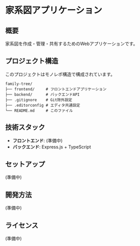 # 家系図アプリケーション

## 概要
家系図を作成・管理・共有するためのWebアプリケーションです。

## プロジェクト構造
このプロジェクトはモノレポ構造で構成されています。

```
family-tree/
├── frontend/     # フロントエンドアプリケーション
├── backend/      # バックエンドAPI
├── .gitignore    # Git除外設定
├── .editorconfig # エディタ共通設定
└── README.md     # このファイル
```

## 技術スタック
- **フロントエンド**: (準備中)
- **バックエンド**: Express.js + TypeScript

## セットアップ
(準備中)

## 開発方法
(準備中)

## ライセンス
(準備中)